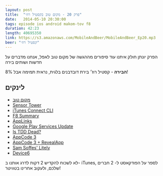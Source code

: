 ```yaml
---
layout: post
title:  "פרק 20 - מקום טוב בקסטיל רוז׳"
date:   2014-05-10 20:30:00
tags: episode ios android makom-tov f8
duration: 42:23
length: 40695350
link: https://s3.amazonaws.com/MobileAndBeer/MobileAndBeer_Ep20.mp3
beer: "קסטיל רוז׳"
---
```


הפרק יונתן חולק איתנו עוד סיפורים מההגשה של מקום טוב לאפל, אנחנו מדברים על חדשות ושותים בירה

  **הבירה** - קסטיל רוז׳
בירת דובדבנים בלגית, נראית תמימה אבל 8%!

## לינקים

* [מקום טוב](https://itunes.apple.com/il/app/makom-tov-krtysym-lsrtym-bmqwmwt/id867605613?mt=8)
* [Sensor Tower](https://sensortower.com)
* [iTunes Connect CLI](https://github.com/kovpas/itc.cli)
* [F8 Summary](http://techcrunch.com/2014/05/02/f8/)
* [AppLinks](http://applinks.org)
* [Google Play Services Update](http://android-developers.blogspot.co.il/2014/05/google-play-services-44.html)
* [Is TDD Dead?](https://www.youtube.com/watch?v=z9quxZsLcfo)
* [AppCode 3](http://blog.jetbrains.com/objc/2014/04/appcode-3-0-eap-opens-with-an-integrated-ui-designer-and-improved-project-settings/)
* [AppCode 3 + RevealApp](http://blog.jetbrains.com/objc/2014/05/reveal-with-new-appcode-3-0-eap/)
* [Sam Soffes' Litely](http://sam.roon.io/litely)
* [Device6](https://itunes.apple.com/us/app/device-6/id680366065?mt=8)


לא לשכוח להקדיש 2 דקות לדרג אותנו ב- iTunes, לספר על הפודקאסט ל- 2 חברים שלכם, ולעקוב אחרינו בטוויטר!

